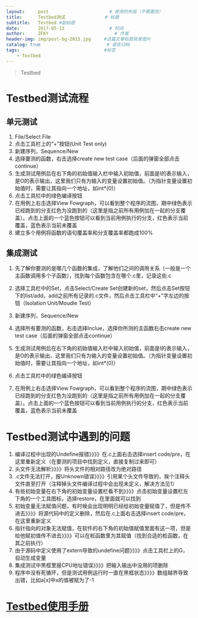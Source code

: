 ```yaml
---
layout:     post                       # 使用的布局（不需要改）
title:      Testbed测试               # 标题 
subtitle:   Testbed #副标题
date:       2017-05-13                 # 时间
author:     ZFKY                         # 作者
header-img: img/post-bg-2015.jpg     #这篇文章标题背景图片
catalog: true                         # 是否归档
tags:                                #标签
    - Testbed
---
```

> Testbed

# Testbed测试流程

## 单元测试

1. File/Select File
2. 点击工具栏上的“+”按钮(Unit Test only)
3. 新建序列，Sequence/New
4. 选择要测的函数，右击选择create new test case（后面的弹窗全部点击continue）
5. 生成测试用例后在右下角的初始值输入栏中输入初始值，前面是I的表示输入，是O的表示输出，这里我们只有为输入的变量设置初始值。（为指针变量设置初始值时，需要让其指向一个地址，如int*(0)）
6. 点击工具栏中的绿色编译按钮
7. 在用例上右击选择View Fowgraph，可以看到整个程序的流图，期中绿色表示已经跑到的分支红色为没跑到的（这里是指之前所有用例加在一起的分支覆盖）。点击上面的一个蓝色按钮可以看到当前用例执行的分支，红色表示当前覆盖，蓝色表示当前未覆盖
8. 建立多个用例将函数的语句覆盖率和分支覆盖率都跑成100%

## 集成测试

1. 先了解你要测的是哪几个函数的集成，了解他们之间的调用关系（一般是一个主函数调用多个子函数），找到每个函数包含在哪个.c里，记录这些.c

2. 选择工具栏中的Set，点击Select/Create Set创建新的set，然后点击Set按钮下的list/add，add之前所有记录的.c文件，然后点击工具栏中“+”字左边的按钮（Isolation Unit/Moudle Test）

3. 新建序列，Sequence/New

4. 选择所有要测的函数，右击选择Inclue，选择你所测的主函数右击create new test case（后面的弹窗全部点击continue）

5. 生成测试用例后在右下角的初始值输入栏中输入初始值，前面是I的表示输入，是O的表示输出，这里我们只有为输入的变量设置初始值。（为指针变量设置初始值时，需要让其指向一个地址，如int*(0)）

6. 点击工具栏中的绿色编译按钮

7. 在用例上右击选择View Fowgraph，可以看到整个程序的流图，期中绿色表示已经跑到的分支红色为没跑到的（这里是指之前所有用例加在一起的分支覆盖）。点击上面的一个蓝色按钮可以看到当前用例执行的分支，红色表示当前覆盖，蓝色表示当前未覆盖

# Testbed测试中遇到的问题

1. 编译过程中出现的Undefine报错》》》》在.c上面右击选择insert code/pre，在这里重新定义（在要测的项目中找到定义，直接复制过来即可）
2. 头文件无法解析》》》》将头文件的相对路径改为绝对路径
3. .c文件无法打开，报Unknown错误》》》》引用某个头文件导致的，挨个注释头文件直至打开（注释掉头文件编译过程中会出现未定义，解决方法见1）
4. 有些初始变量在右下角的初始变量设置栏看不到》》》》点击初始变量设置栏左下角的一个工具图标，选择restore，在里面就可以找到
5. 初始变量无法赋值问题，有时候会出现明明已经给初始变量赋值了，但是传不进去》》》》将源代码中的定义删除，然后在.c上面右击选择insert code/pre，在这里重新定义
6. 指针指向的对象无法赋值，在软件的右下角的初始值赋值里面有这一项，但是给他赋初值传不进去》》》》可以在桩函数里为其赋值（找到合适的桩函数，在其之前执行）
7. 由于源码中定义使用了extern导致的undefine问题》》》》点击工具栏上的G，自动生成变量
8. 集成测试中黑框里报CPU地址错误》》》》把输入输出中没用的项删除
9. 程序中没有死循环，但是测试用例运行时一直在黑框状态》》》》数组越界导致出错，比如a[x]中x的值被赋为了-1			


# [Testbed使用手册](http://pan.baidu.com/s/1c2w5tTY "Testbed")

   

   

   ​